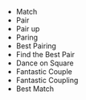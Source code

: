 

- Match
- Pair
- Pair up
- Paring
- Best Pairing
- Find the Best Pair
- Dance on Square
- Fantastic Couple
- Fantastic Coupling
- Best Match

